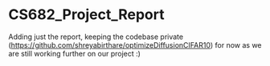 # CS682_Project_Report

Adding just the report, keeping the codebase private (https://github.com/shreyabirthare/optimizeDiffusionCIFAR10) for now as we are still working further on our project :)
